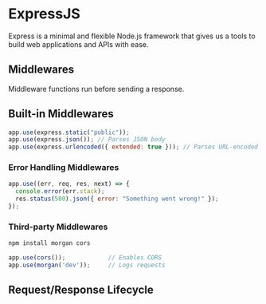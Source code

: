 # ExpressJS

Express is a minimal and flexible Node.js framework that gives us a tools to build web applications and APIs with ease.

## Middlewares

Middleware functions run before sending a response.

## Built-in Middlewares

```js
app.use(express.static("public"));
app.use(express.json()); // Parses JSON body
app.use(express.urlencoded({ extended: true })); // Parses URL-encoded bodies
```

### Error Handling Middlewares

```js
app.use((err, req, res, next) => {
  console.error(err.stack);
  res.status(500).json({ error: "Something went wrong!" });
});
```

### Third-party Middlewares

```bash
npm install morgan cors
```

```js
app.use(cors());            // Enables CORS
app.use(morgan('dev'));     // Logs requests
```


## Request/Response Lifecycle